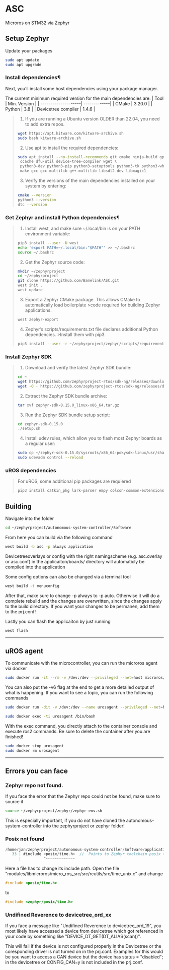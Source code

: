 # ASC
Microros on STM32 via Zephyr

## Setup Zephyr

Update your packages
```bash
sudo apt update
sudo apt upgrade
```

### Install dependencies¶
Next, you’ll install some host dependencies using your package manager.

The current minimum required version for the main dependencies are:
| Tool                | Min. Version |
| --------------------| -------------|
| CMake               | 3.20.0       |
| Python              | 3.8          |
| Devicetree compiler | 1.4.6        |


>1. If you are running a Ubuntu version OLDER than 22.04, you need to add extra repos.
>```bash
>wget https://apt.kitware.com/kitware-archive.sh
>sudo bash kitware-archive.sh
>```
>2. Use apt to install the required dependencies:
>```bash
>sudo apt install --no-install-recommends git cmake ninja-build gperf \
>  ccache dfu-util device-tree-compiler wget \
>  python3-dev python3-pip python3-setuptools python3-tk python3-wheel xz-utils file \
>  make gcc gcc-multilib g++-multilib libsdl2-dev libmagic1
>```
>3. Verify the versions of the main dependencies installed on your system by entering:
>```bash
>cmake --version
>python3 --version
>dtc --version
>```

### Get Zephyr and install Python dependencies¶

>1. Install west, and make sure ~/.local/bin is on your PATH environment variable:
>```bash
>pip3 install --user -U west
>echo 'export PATH=~/.local/bin:"$PATH"' >> ~/.bashrc
>source ~/.bashrc
>```
>2. Get the Zephyr source code:
>```bash
>mkdir ~/zephyrproject
>cd ~/zephyrproject
>git clone https://github.com/Bamelink/ASC.git
>west init .
>west update
>```
>3. Export a Zephyr CMake package. This allows CMake to automatically load boilerplate >code required for building Zephyr applications.
>```bash
>west zephyr-export
>```
>4. Zephyr’s scripts/requirements.txt file declares additional Python dependencies. >Install them with pip3.
>```bash
>pip3 install --user -r ~/zephyrproject/zephyr/scripts/requirements.txt
>```

### Install Zephyr SDK

>1. Download and verify the latest Zephyr SDK bundle:
>```bash
>cd ~
>wget https://github.com/zephyrproject-rtos/sdk-ng/releases/download/v0.15.0/zephyr-sdk-0.15.0_linux-x86_64.tar.gz
>wget -O - https://github.com/zephyrproject-rtos/sdk-ng/releases/download/v0.15.0/sha256.sum | shasum --check --ignore-missing
>```
>2. Extract the Zephyr SDK bundle archive:
>```bash
>tar xvf zephyr-sdk-0.15.0_linux-x86_64.tar.gz
>```
>3. Run the Zephyr SDK bundle setup script:
>```bash
>cd zephyr-sdk-0.15.0
>./setup.sh
>```
>4. Install udev rules, which allow you to flash most Zephyr boards as a regular user:
>```bash
>sudo cp ~/zephyr-sdk-0.15.0/sysroots/x86_64-pokysdk-linux/usr/share/openocd/contrib/>60-openocd.rules /etc/udev/rules.d
>sudo udevadm control --reload
>```

### uROS dependencies
>For uROS, some additional pip packages are requiered
>```bash
>pip3 install catkin_pkg lark-parser empy colcon-common-extensions
>```


## Building
Navigate into the folder
```bash
cd ~/zephyrproject/autonomous-system-controller/Software
```
From here you can build via the following command
```bash
west build -b asc -p always application
```
Devicetreeoverlays or config with the right namingscheme (e.g. asc.overlay or asc.conf) in the applicaiton/boards/ directory will automaticly be compiled into the application

Some config options can also be changed via a terminal tool
```bash
west build -t menuconfig
```
After that, make sure to change -p always to -p auto. Otherwise it will do a complete rebuild and the changes are overwritten, since the changes apply to the build directory. If you want your changes to be permanen, add them to the prj.conf!

Lastly you can flash the applicaiton by just running
```bash
west flash
```
---
## uROS agent
To communicate with the microcontroller, you can run the microros agent via docker
```bash
sudo docker run -it --rm -v /dev:/dev --privileged --net=host microros/micro-ros-agent:foxy serial-usb --dev [YOUR BOARD PORT, e.g. /dev/ttyACM0]
```
You can also put the -v6 flag at the end to get a more detailed output of what is happening. If you want to see a topic, you can run the following commands
```bash
sudo docker run -dit -v /dev:/dev --name urosagent --privileged --net=host microros/micro-ros-agent:foxy serial-usb --dev [YOUR BOARD PORT, e.g. /dev/ttyACM0]

sudo docker exec -ti urosagent /bin/bash
```
With the exec command, you directly attach to the container console and execute ros2 commands. Be sure to delete the container after you are finished!
```bash
sudo docker stop urosagent
sudo docker rm urosagent
```
---
## Errors you can face
### Zephyr repo not found.
If you face the error that the Zephyr repo could not be found, make sure to source it
```bash
source ~/zephyrproject/zephyr/zephyr-env.sh
```
This is especially important, if you do not have cloned the autonomous-system-controller into the zephyrproject or zephyr folder!

### Posix not found
```c
/home/jan/zephyrproject/autonomous-system-controller/Software/application/modules/libmicroros/micro_ros_src/src/rcutils/src/time_unix.c:33:10: fatal error: posix/time.h: No such file or directory
   33 | #include <posix/time.h>  //  Points to Zephyr toolchain posix time implementation
      |          ^~~~~~~~~~~~~~
```
Here a file has to change its include path. Open the  file "modules/libmicroros/micro_ros_src/src/rcutils/src/time_unix.c" and change
```c
#include <posix/time.h>  
```
to
```c
#include <zephyr/posix/time.h>
```

### Undifined Reverence to devicetree_ord_xx
If you face a message like "Undifined Reverence to devicetree_ord_19", you most likely have accessed a device from devicetree which got referenced in your code by something like "DEVICE_DT_GET(DT_ALIAS(scan))".

This will fail if the device is not configured properly in the Devicetree or the coresponding driver is not turned on in the prj.conf. Examples for this would be you want to access a CAN device but the device has status = "disabled"; in the devicetree or CONFIG_CAN=y is not included in the prj.conf.